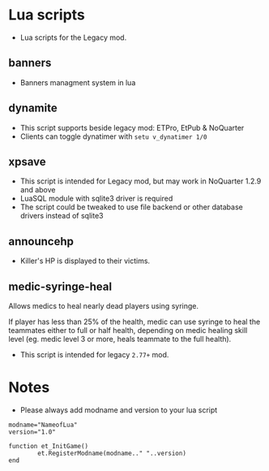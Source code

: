 # Lua scripts

* Lua scripts for the Legacy mod.


## banners

* Banners managment system in lua

## dynamite

* This script supports beside legacy mod: ETPro, EtPub & NoQuarter
* Clients can toggle dynatimer with `setu v_dynatimer 1/0`

## xpsave

* This script is intended for Legacy mod, but may work in NoQuarter 1.2.9 and above
* LuaSQL module with sqlite3 driver is required
* The script could be tweaked to use file backend or other database drivers instead of sqlite3

## announcehp

* Killer's HP is displayed to their victims.

## medic-syringe-heal

Allows medics to heal nearly dead players using syringe.

If player has less than 25% of the health, medic can use syringe to heal the teammates either to full or half health, depending on medic healing skill level (eg. medic level 3 or more, heals teammate to the full health).
 
* This script is intended for legacy `2.77+` mod.

# Notes
* Please always add modname and version to your lua script
```
modname="NameofLua"
version="1.0"

function et_InitGame()
        et.RegisterModname(modname.." "..version)
end
```

